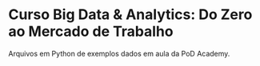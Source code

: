 # Curso Big Data & Analytics: Do Zero ao Mercado de Trabalho
Arquivos em Python de exemplos dados em aula da PoD Academy.
 

